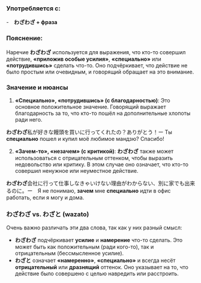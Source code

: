 ### Употребляется с:

-　**わざわざ + фраза**


### Пояснение:

Наречие **わざわざ** используется для выражения, что кто-то совершил действие, **«приложив особые усилия»**, **«специально»** или **«потрудившись»** сделать что-то. Оно подчёркивает, что действие не было простым или очевидным, и говорящий обращает на это внимание.


### Значение и нюансы

1. **«Специально», «потрудившись» (с благодарностью)**: Это основное положительное значение. Говорящий выражает благодарность за то, что кто-то пошёл на дополнительные хлопоты ради него.

**わざわざ**私が好きな饅頭を買いに行ってくれたの？ありがとう！ー Ты **специально** пошел и купил моё любимое мандзю? Спасибо!

2. **«Зачем-то», «незачем» (с критикой)**: **わざわざ** также может использоваться с отрицательным оттенком, чтобы выразить недовольство или критику. В этом случае оно означает, что кто-то совершил ненужное или неуместное действие.

**わざわざ**会社に行って仕事しなきゃいけない理由がわからない、別に家でも出来るのに。ー　Я не понимаю, **зачем** мне **специально** идти в офис работать, если я могу и дома.


### わざわざ vs. わざと (wazato)

Очень важно различать эти два слова, так как у них разный смысл:

- **わざわざ** подчёркивает **усилие** и **намерение** что-то сделать. Это может быть как положительным (ради кого-то), так и отрицательным (бессмысленное усилие).
- **わざと** означает **«намеренно»**, **«специально»** и всегда несёт **отрицательный** или **дразнящий** оттенок. Оно указывает на то, что действие было совершено с целью навредить или расстроить.